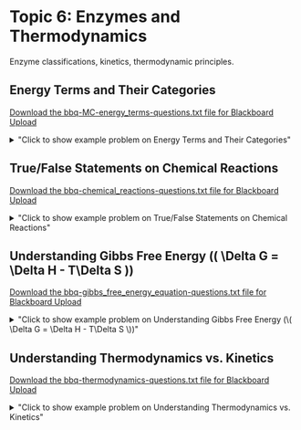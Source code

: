 # Topic 6: Enzymes and Thermodynamics

Enzyme classifications, kinetics, thermodynamic principles.

## Energy Terms and Their Categories

<a id='raw-url' href='bbq-MC-energy_terms-questions.txt' download>Download the bbq-MC-energy_terms-questions.txt file for Blackboard Upload</a>

<details>
  <summary>"Click to show example problem on Energy Terms and Their Categories"</summary>
  {% include "biochemistry/topic06/MC-energy_terms.html" %}

<br/></details>
## True/False Statements on Chemical Reactions

<a id='raw-url' href='bbq-chemical_reactions-questions.txt' download>Download the bbq-chemical_reactions-questions.txt file for Blackboard Upload</a>

<details>
  <summary>"Click to show example problem on True/False Statements on Chemical Reactions"</summary>
  {% include "biochemistry/topic06/chemical_reactions.html" %}

<br/></details>
## Understanding Gibbs Free Energy (\( \Delta G = \Delta H - T\Delta S \))

<a id='raw-url' href='bbq-gibbs_free_energy_equation-questions.txt' download>Download the bbq-gibbs_free_energy_equation-questions.txt file for Blackboard Upload</a>

<details>
  <summary>"Click to show example problem on Understanding Gibbs Free Energy (\( \Delta G = \Delta H - T\Delta S \))"</summary>
  {% include "biochemistry/topic06/gibbs_free_energy_equation.html" %}

<br/></details>
## Understanding Thermodynamics vs. Kinetics

<a id='raw-url' href='bbq-thermodynamics-questions.txt' download>Download the bbq-thermodynamics-questions.txt file for Blackboard Upload</a>

<details>
  <summary>"Click to show example problem on Understanding Thermodynamics vs. Kinetics"</summary>
  {% include "biochemistry/topic06/thermodynamics.html" %}

<br/></details>

